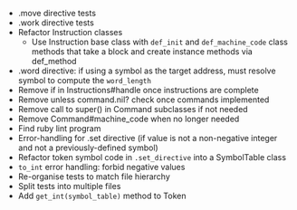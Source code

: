 - .move directive tests
- .work directive tests
- Refactor Instruction classes
    - Use Instruction base class with `def_init` and
      `def_machine_code` class methods that take a block and create
      instance methods via def_method
- .word directive:
  if using a symbol as the target address, must resolve symbol
  to compute the `word_length`
- Remove if in Instructions#handle once instructions are complete
- Remove unless command.nil? check once commands implemented
- Remove call to super() in Command subclasses if not needed
- Remove Command#machine\_code when no longer needed
- Find ruby lint program
- Error-handling for .set directive (if value is not a non-negative
  integer and not a previously-defined symbol)
- Refactor token symbol code in `.set_directive` into a
  SymbolTable class
- `to_int` error handling:  forbid negative values
- Re-organise tests to match file hierarchy
- Split tests into multiple files
- Add `get_int(symbol_table)` method to Token
